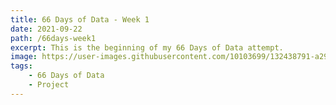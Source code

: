 ```yaml
---
title: 66 Days of Data - Week 1
date: 2021-09-22
path: /66days-week1
excerpt: This is the beginning of my 66 Days of Data attempt.
image: https://user-images.githubusercontent.com/10103699/132438791-a293e29b-ceb2-4336-b185-3a59de35d627.jpg
tags: 
    - 66 Days of Data
    - Project
---
```

